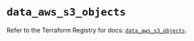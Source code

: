 # `data_aws_s3_objects`

Refer to the Terraform Registry for docs: [`data_aws_s3_objects`](https://registry.terraform.io/providers/hashicorp/aws/6.11.0/docs/data-sources/s3_objects).
